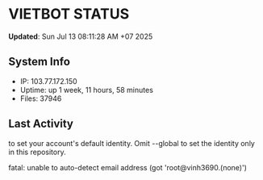 # VIETBOT STATUS
**Updated**: Sun Jul 13 08:11:28 AM +07 2025

## System Info
- IP: 103.77.172.150
- Uptime: up 1 week, 11 hours, 58 minutes
- Files: 37946

## Last Activity

to set your account's default identity.
Omit --global to set the identity only in this repository.

fatal: unable to auto-detect email address (got 'root@vinh3690.(none)')
